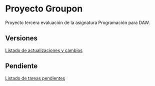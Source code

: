 # Proyecto Groupon

Proyecto tercera evaluación de la asignatura Programación para DAW.

## Versiones
[Listado de actualizaciones y cambios](changelog.md)

## Pendiente

[Listado de tareas pendientes](todo.md)
